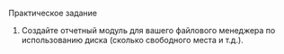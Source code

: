 Практическое задание
1. Создайте отчетный модуль для вашего файлового менеджера по использованию диска
(сколько свободного места и т.д.).